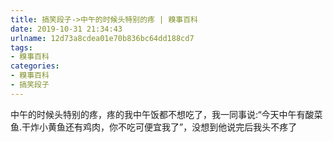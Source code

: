 ```yaml
---
title: 搞笑段子->中午的时候头特别的疼 | 糗事百科
date: 2019-10-31 21:34:43
urlname: 12d73a8cdea01e70b836bc64dd188cd7
tags: 
- 糗事百科
categories:
- 糗事百科
- 搞笑段子
---
```

中午的时候头特别的疼，疼的我中午饭都不想吃了，我一同事说:“今天中午有酸菜鱼.干炸小黄鱼还有鸡肉，你不吃可便宜我了”，没想到他说完后我头不疼了


